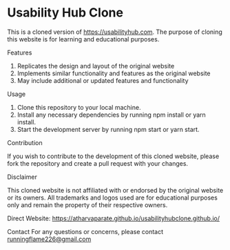 # Usability Hub Clone

This is a cloned version of https://usabilityhub.com. The purpose of cloning this website is for learning and educational purposes.

Features

1) Replicates the design and layout of the original website
2) Implements similar functionality and features as the original website
3) May include additional or updated features and functionality

Usage

1) Clone this repository to your local machine.
2) Install any necessary dependencies by running npm install or yarn install.
3) Start the development server by running npm start or yarn start.

Contribution

If you wish to contribute to the development of this cloned website, please fork the repository and create a pull request with your changes.

Disclaimer

This cloned website is not affiliated with or endorsed by the original website or its owners. All trademarks and logos used are for educational purposes only and remain the property of their respective owners.

Direct Website: https://atharvaparate.github.io/usabilityhubclone.github.io/

Contact
For any questions or concerns, please contact runningflame226@gmail.com
